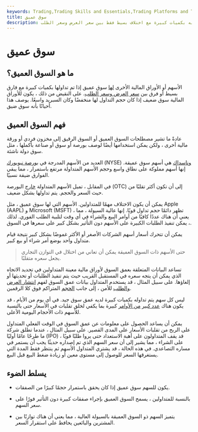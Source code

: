 ```yaml
---
keywords: Trading,Trading Skills and Essentials,Trading Platforms and Tools,Trading Skills,Platforms and Tools
title: سوق عميق
description: يقال أن للسهم سوق عميق إذا تم تداوله بكميات كبيرة مع اختلاف بسيط فقط بين سعر العرض وسعر الطلب.
---
```


# سوق عميق
## ما هو السوق العميق؟

الأسهم أو الأوراق المالية الأخرى [لها](/security) سوق عميق إذا تم تداولها بكميات كبيرة مع فارق بسيط أو فرق بين [سعر العرض وسعر الطلب](/bid-and-ask). على النقيض من ذلك ، يكون للأوراق المالية سوق ضعيف إذا كان حجم التداول لها منخفضًا وكان السبريد واسعًا. يوصف هذا أحيانًا بأنه سوق ضيق.

## فهم السوق العميق

عادةً ما تشير مصطلحات السوق العميق أو السوق الرقيق إلى مخزون فردي أو ورقة مالية أخرى ، ولكن يمكن استخدامها أيضًا لوصف بورصة أو سوق أو صناعة بأكملها ، مثل سوق دولة ناشئة.

العديد من الأسهم المدرجة في [بورصة نيويورك](/nyse) (NYSE) [وناسداك](/nasdaq) هي أسهم سوق عميقة. إنها أسهم مملوكة على نطاق واسع وحجم الأسهم المتداولة مرتفع باستمرار ، مما يبقي الفوارق ضيقة نسبيًا.

في المقابل ، تميل الأسهم المتداولة [خارج](/otc) البورصة (OTC) إلى أن تكون أكثر تقلبًا من حيث السعر والحجم. يتم تداولها بشكل ضعيف.

يمكن أن يكون الاختلاف مهمًا للمتداولين. الأسهم التي لها سوق عميق ، مثل Apple (AAPL) و Microsoft (MSFT) ، تظهر دائمًا حجم تداول قويًا. إنها عالية السيولة ، مما يعني أن هناك عددًا كافيًا من أوامر البيع والشراء في أي وقت لتلبية الطلب الفوري. لذلك ، يمكن تنفيذ الطلبات الكبيرة على الأسهم دون التأثير بشكل كبير على سعرها في السوق.

يمكن أن تتحرك أسعار أسهم الشركات الأصغر أو الأكثر غموضًا بشكل كبير نتيجة قيام متداول واحد بوضع أمر شراء أو بيع كبير.

> حتى الأسهم ذات السوق العميقة يمكن أن تعاني من اختلال في التوازن التجاري يجعل سعره متقلبًا.

>

تساعد البيانات المتعلقة بعمق السوق لأوراق مالية معينة المتداولين في تحديد الاتجاه الذي يمكن أن يتجه سعره في المستقبل القريب حيث يتم تنفيذ الطلبات أو تحديثها أو إلغاؤها. على سبيل المثال ، قد يستخدم المتداول بيانات عمق السوق لفهم [انتشار العرض والطلب](/bid-askspread) للأمن ، إلى جانب [الحجم](/volume) المتراكم فوق كلا الرقمين.

ليس كل سهم يتم تداوله بكميات كبيرة لديه عمق سوق جيد. في أي يوم من الأيام ، قد يكون هناك [عدد كبير](/imbalanceoforders) [من الأوامر](/imbalanceoforders) كبيرة بما يكفي لخلق تقلبات في الأسعار حتى بالنسبة للأسهم ذات الأحجام اليومية الأعلى.

يمكن أن يساعد الحصول على معلومات عن عمق السوق في الوقت الفعلي المتداول على الربح من تقلبات الأسعار على المدى القصير. على سبيل المثال ، عندما تطلق شركة ما طرحًا عامًا أوليًا (IPO) ، قد يقف المتداولون على أهبة الاستعداد حتى يروا طلبًا قويًا على الشراء ، مما يشير إلى أن سعر السهم الذي تم إصداره حديثًا يجب أن يستمر في مساره التصاعدي. في هذه الحالة ، قد يشتري المتداول الأسهم ثم ينتظر فقط المدة التي يستغرقها السعر للوصول إلى مستوى معين أو زيادة ضغط البيع قبل البيع.

## يسلط الضوء

- يكون للسهم سوق عميق إذا كان يحقق باستمرار حجمًا كبيرًا من الصفقات.

- بالنسبة للمتداولين ، يسمح السوق العميق بإجراء صفقات كبيرة دون التأثير فورًا على سعر السهم.

- يتميز السهم ذو السوق العميقة بالسيولة العالية ، مما يعني أن هناك توازنًا بين المشترين والبائعين يحافظ على استقرار السعر.

